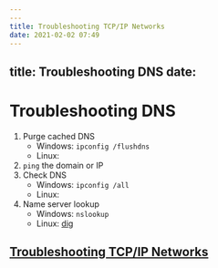 ```yaml
---
---
title: Troubleshooting TCP/IP Networks
date: 2021-02-02 07:49
---
```

title: Troubleshooting DNS
date: 
---

# Troubleshooting DNS

1. Purge cached DNS
	+ Windows: `ipconfig /flushdns`
	+ Linux:
2. `ping` the domain or IP
3. Check DNS
	+ Windows: `ipconfig /all`
	+ Linux:
4. Name server lookup
	+ Windows: `nslookup`
	+ Linux: [dig](2021-02-02--07-45-06Z--dig.md)

## [Troubleshooting TCP/IP Networks](2021-02-02--07-51-18Z--troubleshooting_tcp_ip_networks.md)
